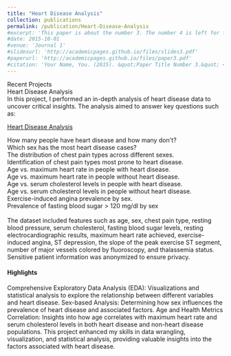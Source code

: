```yaml
---
title: "Heart Disease Analysis"
collection: publications
permalink: /publication/Heart-Disease-Analysis
#excerpt: 'This paper is about the number 3. The number 4 is left for future work.'
#date: 2015-10-01
#venue: 'Journal 1'
#slidesurl: 'http://academicpages.github.io/files/slides3.pdf'
#paperurl: 'http://academicpages.github.io/files/paper3.pdf'
#citation: 'Your Name, You. (2015). &quot;Paper Title Number 3.&quot; <i>Journal #1</i>. 1(3).'
---
```

Recent Projects <br>
Heart Disease Analysis <br>
In this project, I performed an in-depth analysis of heart disease data to uncover critical insights. The analysis aimed to answer key questions such as:

[Heart Disease Analysis](https://github.com/mehedihasan-cse/ML-Projects/blob/main/heart_disease_analysis.ipynb)

How many people have heart disease and how many don't? <br>
Which sex has the most heart disease cases? <br>
The distribution of chest pain types across different sexes. <br>
Identification of chest pain types most prone to heart disease. <br>
Age vs. maximum heart rate in people with heart disease. <br>
Age vs. maximum heart rate in people without heart disease. <br>
Age vs. serum cholesterol levels in people with heart disease. <br>
Age vs. serum cholesterol levels in people without heart disease. <br>
Exercise-induced angina prevalence by sex. <br>
Prevalence of fasting blood sugar > 120 mg/dl by sex <br> <br>
The dataset included features such as age, sex, chest pain type, resting blood pressure, serum cholesterol, fasting blood sugar levels, resting electrocardiographic results, maximum heart rate achieved, exercise-induced angina, ST depression, the slope of the peak exercise ST segment, number of major vessels colored by fluoroscopy, and thalassemia status. Sensitive patient information was anonymized to ensure privacy.

<h4> Highlights </h4>
Comprehensive Exploratory Data Analysis (EDA): Visualizations and statistical analysis to explore the relationship between different variables and heart disease.
Sex-based Analysis: Determining how sex influences the prevalence of heart disease and associated factors.
Age and Health Metrics Correlation: Insights into how age correlates with maximum heart rate and serum cholesterol levels in both heart disease and non-heart disease populations.
This project enhanced my skills in data wrangling, visualization, and statistical analysis, providing valuable insights into the factors associated with heart disease.

